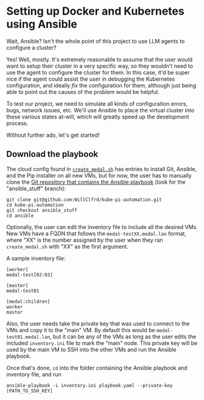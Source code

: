 # Setting up Docker and Kubernetes using Ansible

Wait, Ansible? Isn't the whole point of this project to use LLM agents to configure a cluster?

Yes! Well, mostly. It's extremely reasonable to assume that the user would want to setup their cluster in a very specific way, so they wouldn't need to use the agent to configure the cluster for them. In this case, it'd be super nice if the agent could assist the user in debugging the Kubernetes configuration, and ideally *fix* the configuration for them, although just being able to point out the causes of the problem would be helpful.

To test our project, we need to simulate all kinds of configuration errors, bugs, network issues, etc. We'll use Ansible to place the virtual cluster into these various states at-will, which will greatly speed up the development process.

Without further ado, let's get started!

## Download the playbook

The cloud config found in [`create_medal.sh`](../create_medal.sh) has entries to install Git, Ansible, and the Pip installer on all new VMs, but for now, the user has to manually clone the [Git repository that contains the Ansible playbook](https://github.com/WillClfrd/kube-pi-automation/tree/ansible_stuff) (look for the "ansible_stuff" branch):

```
git clone git@github.com:WillClfrd/kube-pi-automation.git
cd kube-pi-automation
git checkout ansible_stuff
cd ansible
```

Optionally, the user can edit the inventory file to include all the desired VMs. New VMs have a FQDN that follows the `medal-testXX.medal.lan` format, where "XX" is the number assigned by the user when they ran `create_medal.sh` with "XX" as the first argument.

A sample inventory file:
```
[worker]
medal-test[02:03]

[master]
medal-test01

[medal:children]
worker
master
```

Also, the user needs take the private key that was used to connect to the VMs and copy it to the "main" VM. By default this would be `medal-test01.medal.lan`, but it can be any of the VMs as long as the user edits the included `inventory.ini` file to mark the "main" node. This private key will be used by the main VM to SSH into the other VMs and run the Ansible playbook.

Once that's done, `cd` into the folder containing the Ansible playbook and inventory file, and run

```
ansible-playbook -i inventory.ini playbook.yaml --private-key [PATH_TO_SSH_KEY]
```